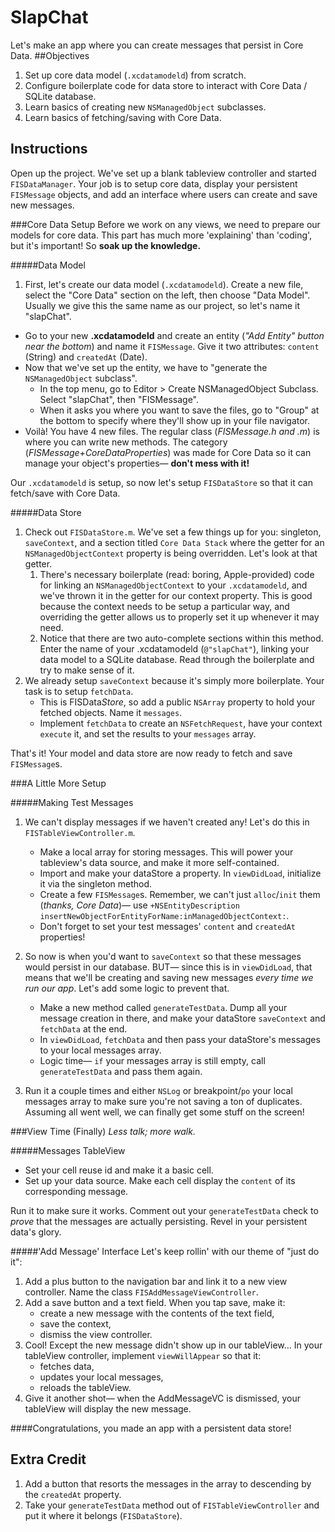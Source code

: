 
SlapChat
========
Let's make an app where you can create messages that persist in Core Data.
##Objectives
1. Set up core data model (`.xcdatamodeld`) from scratch.
2. Configure boilerplate code for data store to interact with Core Data / SQLite database.
3. Learn basics of creating new `NSManagedObject` subclasses.
4. Learn basics of fetching/saving with Core Data.

## Instructions
Open up the project. We've set up a blank tableview controller and started `FISDataManager`. Your job is to setup core data, display your persistent `FISMessage` objects, and add an interface where users can create and save new messages.

###Core Data Setup
Before we work on any views, we need to prepare our models for core data. 
This part has much more 'explaining' than 'coding', but it's important! So **soak up the knowledge.**

#####Data Model

1. First, let's create our data model (`.xcdatamodeld`). Create a new file, select the "Core Data" section on the left, then choose "Data Model". Usually we give this the same name as our project, so let's name it "slapChat".
- Go to your new **.xcdatamodeld** and create an entity (*"Add Entity" button near the bottom*) and name it `FISMessage`. Give it two attributes: `content` (String) and `createdAt` (Date).
- Now that we've set up the entity, we have to "generate the `NSManagedObject` subclass". 
   - In the top menu, go to Editor > Create NSManagedObject Subclass. Select "slapChat", then "FISMessage". 
   - When it asks you where you want to save the files, go to "Group" at the bottom to specify where they'll show up in your file navigator. 
- Voilà! You have 4 new files. The regular class (*FISMessage.h and .m*) is where you can write new methods. The category (*FISMessage+CoreDataProperties*) was made for Core Data so it can manage your object's properties— **don't mess with it!**

Our `.xcdatamodeld` is setup, so now let's setup `FISDataStore` so that it can fetch/save with Core Data. 

#####Data Store

1. Check out `FISDataStore.m`. We've set a few things up for you: singleton, `saveContext`, and a section titled `Core Data Stack` where the getter for an `NSManagedObjectContext` property is being overridden. Let's look at that getter.
   1. There's necessary boilerplate (read: boring, Apple-provided) code for linking an `NSManagedObjectContext` to your `.xcdatamodeld`, and we've thrown it in the getter for our context property. This is good because the context needs to be setup a particular way, and overriding the getter allows us to properly set it up whenever it may need.
   2. Notice that there are two auto-complete sections within this method. Enter the name of your .xcdatamodeld (`@"slapChat"`), linking your data model to a SQLite database. Read through the boilerplate and try to make sense of it.
3. We already setup `saveContext` because it's simply more boilerplate. Your task is to setup `fetchData`.
   - This is FISData*Store*, so add a public `NSArray` property to hold your fetched objects. Name it `messages`.
   - Implement `fetchData` to create an `NSFetchRequest`, have your context `execute` it, and set the results to your `messages` array.
 
That's it! Your model and data store are now ready to fetch and save `FISMessage`s.

###A Little More Setup

#####Making Test Messages

1. We can't display messages if we haven't created any! Let's do this in `FISTableViewController.m`.
    - Make a local array for storing messages. This will power your tableview's data source, and make it more self-contained.
	- Import and make your dataStore a property. In `viewDidLoad`, initialize it via the singleton method. 
	- Create a few `FISMessage`s. Remember, we can't just `alloc`/`init` them (*thanks, Core Data*)— use `+NSEntityDescription insertNewObjectForEntityForName:inManagedObjectContext:`. 
	- Don't forget to set your test messages' `content` and `createdAt` properties! 
2. So now is when you'd want to `saveContext` so that these messages would persist in our database. BUT— since this is in `viewDidLoad`, that means that we'll be creating and saving new messages *every time we run our app*. Let's add some logic to prevent that.
    - Make a new method called `generateTestData`. Dump all your message creation in there, and make your dataStore `saveContext` and `fetchData` at the end. 
    - In `viewDidLoad`, `fetchData` and then pass your dataStore's messages to your local messages array.
    - Logic time— `if`  your messages array is still empty, call `generateTestData` and pass them again.

3. Run it a couple times and either `NSLog` or breakpoint/`po` your local messages array to make sure you're not saving a ton of duplicates. Assuming all went well, we can finally get some stuff on the screen!

###View Time (Finally)
*Less talk; more walk.*

#####Messages TableView
- Set your cell reuse id and make it a basic cell.
- Set up your data source. Make each cell display the `content` of its corresponding message.

Run it to make sure it works. Comment out your `generateTestData` check to *prove* that the messages are actually persisting. Revel in your persistent data's glory. 

#####'Add Message' Interface
Let's keep rollin' with our theme of "just do it":

  1. Add a plus button to the navigation bar and link it to a new view controller. Name the class `FISAddMessageViewController`.
  2. Add a save button and a text field. When you tap save, make it:
     -  create a new message with the contents of the text field,
     -  save the context,
     -  dismiss the view controller.
  3. Cool! Except the new message didn't show up in our tableView... In your tableView controller, implement `viewWillAppear` so that it:     
     - fetches data, 
     - updates your local messages, 
     - reloads the tableView.   
  4. Give it another shot— when the AddMessageVC is dismissed, your tableView will display the new message.

####Congratulations, you made an app with a persistent data store!

## Extra Credit

  1. Add a button that resorts the messages in the array to descending by the `createdAt` property.
  2. Take your `generateTestData` method out of `FISTableViewController` and put it where it belongs (`FISDataStore`).
